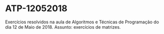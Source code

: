 # ATP-12052018
Exercícios resolvidos na aula de Algoritmos e Técnicas de Programação do dia 12 de Maio de 2018. Assunto: exercícios de matrizes.
